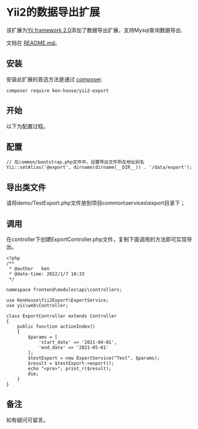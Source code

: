 # Yii2的数据导出扩展
该扩展为[Yii framework 2.0](http://www.yiiframework.com)添加了数据导出扩展，支持Mysql查询数据导出.

文档在 [README.md](README.md)。

安装
----

安装此扩展的首选方法是通过 [composer](http://getcomposer.org/download/).

```
composer require ken-house/yii2-export
```

开始
----
以下为配置过程。

配置
---

```
// 在common/bootstrap.php文件中，设置导出文件所在地址别名
Yii::setAlias('@export', dirname(dirname(__DIR__)) . '/data/export');
```

导出类文件
---

请将demo/TestExport.php文件放到项目common\services\export目录下；


调用
---

在controller下创建ExportController.php文件，复制下面调用的方法即可实现导出。

```
<?php
/**
 * @author   ken
 * @date-time: 2022/1/7 18:33
 */

namespace frontend\modules\api\controllers;

use KenHouse\Yii2Export\ExportService;
use yii\web\Controller;

class ExportController extends Controller
{
    public function actionIndex()
    {
        $params = [
            'start_date' => '2021-04-01',
            'end_date' => '2021-05-01'
        ];
        $testExport = new ExportService("Test", $params);
        $result = $testExport->export();
        echo "<pre>"; print_r($result);
        die;
    }
}
```




备注
----
如有疑问可留言。
